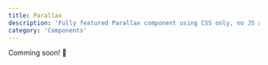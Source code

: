 ```yaml
---
title: Parallax
description: 'Fully featured Parallax component using CSS only, no JS at all'
category: 'Components'
---
```


<d-alert type="success">

Comming soon! 🚀

</d-alert>
